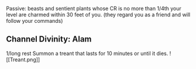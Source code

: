 Passive: beasts and sentient plants whose CR is no more than 1/4th your level are charmed within 30 feet of you. (they regard you as a friend and will follow your commands)

## Channel Divinity: Alam
1/long rest
Summon a treant that lasts for 10 minutes or until it dies.
![[Treant.png]]